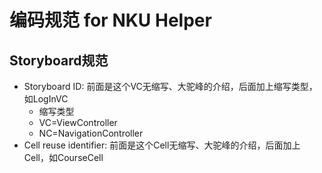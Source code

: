 # 编码规范 for NKU Helper
## Storyboard规范
- Storyboard ID: 前面是这个VC无缩写、大驼峰的介绍，后面加上缩写类型，如LogInVC
    - 缩写类型
    - VC=ViewController
    - NC=NavigationController
- Cell reuse identifier: 前面是这个Cell无缩写、大驼峰的介绍，后面加上Cell，如CourseCell